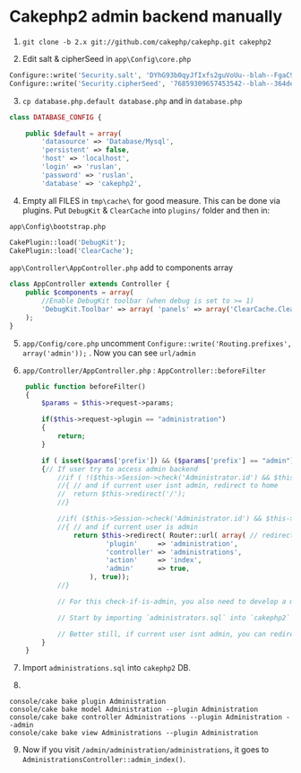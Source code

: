 # Cakephp2 admin backend manually

1. `git clone -b 2.x git://github.com/cakephp/cakephp.git cakephp2`

2. Edit salt & cipherSeed in `app\Config\core.php`
```php
Configure::write('Security.salt', 'DYhG93b0qyJfIxfs2guVoUu--blah--FgaC9mi');
Configure::write('Security.cipherSeed', '76859309657453542--blah--364defr5');
```

3. `cp database.php.default database.php` and in `database.php`
```php
class DATABASE_CONFIG {

	public $default = array(
		'datasource' => 'Database/Mysql',
		'persistent' => false,
		'host' => 'localhost',
		'login' => 'ruslan',
		'password' => 'ruslan',
		'database' => 'cakephp2',
```

4. Empty all FILES in `tmp\cache\` for good measure. This can be done via plugins. Put `DebugKit` & `ClearCache` into `plugins/` folder and then in:

`app\Config\bootstrap.php`
```php
CakePlugin::load('DebugKit');
CakePlugin::load('ClearCache');
```

`app\Controller\AppController.php` add to components array
```php
class AppController extends Controller {
	public $components = array( 
		//Enable DebugKit toolbar (when debug is set to >= 1) 
		'DebugKit.Toolbar' => array( 'panels' => array('ClearCache.ClearCache') ),
	);
}
```

5. `app/Config/core.php` uncomment `Configure::write('Routing.prefixes', array('admin'));` . Now you can see `url/admin`

6. `app/Controller/AppController.php` : `AppController::beforeFilter`
```php
	public function beforeFilter()
	{
		$params = $this->request->params;

        if($this->request->plugin == "administration")
        {
            return;
        }

		if ( isset($params['prefix']) && ($params['prefix'] == "admin") ) 
		{// If user try to access admin backend
	        //if ( !($this->Session->check('Administrator.id') && $this->Session->check('Administrator.current')) ) 
	        //{ // and if current user isnt admin, redirect to home 
	        //	return $this->redirect('/');
	        //}

			//if( ($this->Session->check('Administrator.id') && $this->Session->check('Administrator.current')) ) 
			//{ // and if current user is admin
	  			return $this->redirect( Router::url( array( // redirect to admin plugin
	                    'plugin'     => 'administration',
	                    'controller' => 'administrations',
	                    'action'     => 'index',
	                    'admin'      => true,
	                ), true));
            //}

	  		// For this check-if-is-admin, you also need to develop a module for users, then you can login as admin.

	  		// Start by importing `administrators.sql` into `cakephp2` DB, then cake-bake MVC files from there.

	  		// Better still, if current user isnt admin, you can redirect to admin/administration/administrations/login (not /index) . And then if user still dont login as admin, then redirect them to home.
        }
	}
```

7. Import `administrations.sql` into `cakephp2` DB.

8. 
```
console/cake bake plugin Administration
console/cake bake model Administration --plugin Administration
console/cake bake controller Administrations --plugin Administration --admin 
console/cake bake view Administrations --plugin Administration 
```

9. Now if you visit `/admin/administration/administrations`, it goes to `AdministrationsController::admin_index()`.
